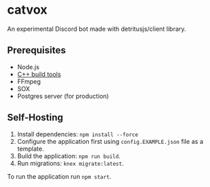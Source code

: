 # catvox
An experimental Discord bot made with detritusjs/client library.

## Prerequisites
- Node.js
- [C++ build tools](https://github.com/nodejs/node-gyp#installation)
- FFmpeg
- SOX
- Postgres server (for production)

## Self-Hosting
1. Install dependencies: `npm install --force`
2. Configure the application first using `config.EXAMPLE.json` file as a
template.
3. Build the application: `npm run build`.
4. Run migrations: `knex migrate:latest`.

To run the application run `npm start`.